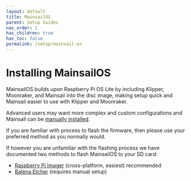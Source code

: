 ```yaml
---
layout: default
title: MainsailOS
parent: Setup Guides
nav_order: 1
has_children: true
has_toc: false
permalink: /setup/mainsail-os
---
```


# Installing MainsailOS

MainsailOS builds upon Raspberry Pi OS Lite by including Klipper, Moonraker, and Mainsail into the disc image, making setup quick and Mainsail easier to use with Klipper and Moonraker. 

Advanced users may want more complex and custom configurations and Mainsail can be  [manually installed](manual-setup/index.md).

If you are familiar with process to flash the firmware, then please use your preferred method as you normally would. 

If however you are unfamiliar with the flashing process we have documented two methods to flash MainsailOS to your SD card:

* [Raspberry Pi Imager](mainsailos/pi-imager) (cross-platform, easiest) <span class="label label-red">recommended</span>  
* [Balena Etcher](mainsailos/balena-etcher) (requires manual setup)
